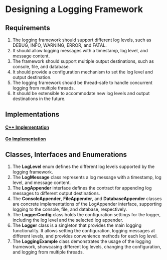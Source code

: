 # Designing a Logging Framework

## Requirements
1. The logging framework should support different log levels, such as DEBUG, INFO, WARNING, ERROR, and FATAL.
2. It should allow logging messages with a timestamp, log level, and message content.
3. The framework should support multiple output destinations, such as console, file, and database.
4. It should provide a configuration mechanism to set the log level and output destination.
5. The logging framework should be thread-safe to handle concurrent logging from multiple threads.
6. It should be extensible to accommodate new log levels and output destinations in the future.

## Implementations
#### [C++ Implementation](../solutions/cpp/loggingframework/)
#### [Go Implementation](../solutions/golang/loggingframework/)

## Classes, Interfaces and Enumerations
1. The **LogLevel** enum defines the different log levels supported by the logging framework.
2. The **LogMessage** class represents a log message with a timestamp, log level, and message content.
3. The **LogAppender** interface defines the contract for appending log messages to different output destinations.
4. The **ConsoleAppender**, **FileAppender**, and **DatabaseAppender** classes are concrete implementations of the LogAppender interface, supporting logging to the console, file, and database, respectively.
5. The **LoggerConfig** class holds the configuration settings for the logger, including the log level and the selected log appender.
6. The **Logger** class is a singleton that provides the main logging functionality. It allows setting the configuration, logging messages at different levels, and provides convenience methods for each log level.
7. The **LoggingExample** class demonstrates the usage of the logging framework, showcasing different log levels, changing the configuration, and logging from multiple threads.